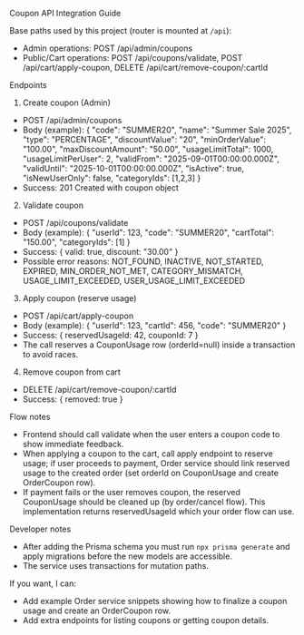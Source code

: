 Coupon API Integration Guide

Base paths used by this project (router is mounted at `/api`):
- Admin operations: POST /api/admin/coupons
- Public/Cart operations: POST /api/coupons/validate, POST /api/cart/apply-coupon, DELETE /api/cart/remove-coupon/:cartId

Endpoints

1) Create coupon (Admin)
- POST /api/admin/coupons
- Body (example):
{
  "code": "SUMMER20",
  "name": "Summer Sale 2025",
  "type": "PERCENTAGE",
  "discountValue": "20",
  "minOrderValue": "100.00",
  "maxDiscountAmount": "50.00",
  "usageLimitTotal": 1000,
  "usageLimitPerUser": 2,
  "validFrom": "2025-09-01T00:00:00.000Z",
  "validUntil": "2025-10-01T00:00:00.000Z",
  "isActive": true,
  "isNewUserOnly": false,
  "categoryIds": [1,2,3]
}
- Success: 201 Created with coupon object

2) Validate coupon
- POST /api/coupons/validate
- Body (example):
{
  "userId": 123,
  "code": "SUMMER20",
  "cartTotal": "150.00",
  "categoryIds": [1]
}
- Success: { valid: true, discount: "30.00" }
- Possible error reasons: NOT_FOUND, INACTIVE, NOT_STARTED, EXPIRED, MIN_ORDER_NOT_MET, CATEGORY_MISMATCH, USAGE_LIMIT_EXCEEDED, USER_USAGE_LIMIT_EXCEEDED

3) Apply coupon (reserve usage)
- POST /api/cart/apply-coupon
- Body (example):
{
  "userId": 123,
  "cartId": 456,
  "code": "SUMMER20"
}
- Success: { reservedUsageId: 42, couponId: 7 }
- The call reserves a CouponUsage row (orderId=null) inside a transaction to avoid races.

4) Remove coupon from cart
- DELETE /api/cart/remove-coupon/:cartId
- Success: { removed: true }

Flow notes
- Frontend should call validate when the user enters a coupon code to show immediate feedback.
- When applying a coupon to the cart, call apply endpoint to reserve usage; if user proceeds to payment, Order service should link reserved usage to the created order (set orderId on CouponUsage and create OrderCoupon row).
- If payment fails or the user removes coupon, the reserved CouponUsage should be cleaned up (by order/cancel flow). This implementation returns reservedUsageId which your order flow can use.

Developer notes
- After adding the Prisma schema you must run `npx prisma generate` and apply migrations before the new models are accessible.
- The service uses transactions for mutation paths.

If you want, I can:
- Add example Order service snippets showing how to finalize a coupon usage and create an OrderCoupon row.
- Add extra endpoints for listing coupons or getting coupon details.
